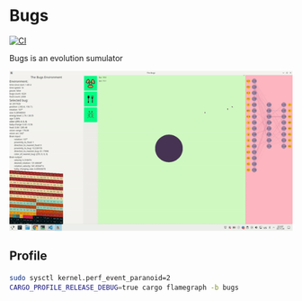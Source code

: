 # Bugs

[![CI](https://github.com/burbokop/bugs/actions/workflows/ci.yml/badge.svg)](https://github.com/burbokop/bugs/actions/workflows/ci.yml)

Bugs is an evolution sumulator

![alt text](https://github.com/burbokop/bugs/blob/master/preview.gif?raw=true)

## Profile
```bash
sudo sysctl kernel.perf_event_paranoid=2
CARGO_PROFILE_RELEASE_DEBUG=true cargo flamegraph -b bugs
```
